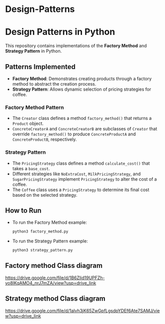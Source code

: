 # Design-Patterns

# Design Patterns in Python
This repository contains implementations of the **Factory Method** and **Strategy Pattern** in Python.

## Patterns Implemented
- **Factory Method**: Demonstrates creating products through a factory method to abstract the creation process.
- **Strategy Pattern**: Allows dynamic selection of pricing strategies for coffee.

### Factory Method Pattern
- The `Creator` class defines a method `factory_method()` that returns a `Product` object.
- `ConcreteCreatorA` and `ConcreteCreatorB` are subclasses of `Creator` that override `factory_method()` to produce `ConcreteProductA` and `ConcreteProductB`, respectively.

### Strategy Pattern
- The `PricingStrategy` class defines a method `calculate_cost()` that takes a `base_cost`.
- Different strategies like `NoExtraCost`, `MilkPricingStrategy`, and `SugarPricingStrategy` implement `PricingStrategy` to alter the cost of a coffee.
- The `Coffee` class uses a `PricingStrategy` to determine its final cost based on the selected strategy.


## How to Run
- To run the Factory Method example:
  ```bash
  python3 factory_method.py
  ```
- To run the Strategy Pattern example:
  ```bash
  python3 strategy_pattern.py
  ```
##  Factory method Class diagram

https://drive.google.com/file/d/1B6ZIid19UPFZh-vo8lKqAMO4_nrJ7mZA/view?usp=drive_link

##  Strategy method Class diagram

https://drive.google.com/file/d/1alvh3jK65ZwGpfLgsdpYDEf6Ate7SAMJ/view?usp=drive_link